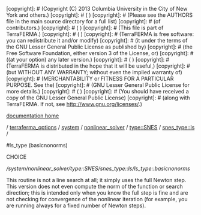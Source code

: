[copyright]: # (Copyright (C) 2013 Columbia University in the City of New York and others.)
[copyright]: # ( )
[copyright]: # (Please see the AUTHORS file in the main source directory for a full list)
[copyright]: # (of contributors.)
[copyright]: # ( )
[copyright]: # (This file is part of TerraFERMA.)
[copyright]: # ( )
[copyright]: # (TerraFERMA is free software: you can redistribute it and/or modify)
[copyright]: # (it under the terms of the GNU Lesser General Public License as published by)
[copyright]: # (the Free Software Foundation, either version 3 of the License, or)
[copyright]: # ((at your option) any later version.)
[copyright]: # ( )
[copyright]: # (TerraFERMA is distributed in the hope that it will be useful,)
[copyright]: # (but WITHOUT ANY WARRANTY; without even the implied warranty of)
[copyright]: # (MERCHANTABILITY or FITNESS FOR A PARTICULAR PURPOSE. See the)
[copyright]: # (GNU Lesser General Public License for more details.)
[copyright]: # ( )
[copyright]: # (You should have received a copy of the GNU Lesser General Public License)
[copyright]: # (along with TerraFERMA. If not, see <http://www.gnu.org/licenses/>.)

[documentation home](Documentation)

/ [terraferma_options](../../../../../terraferma_options) / [system](../../../../system) / [nonlinear_solver](../../../nonlinear_solver) / [type::SNES](../../type__SNES) / [snes_type::ls](../snes_type__ls) /

#ls_type (basicnonorms)

CHOICE 

*/system/nonlinear_solver/type::SNES/snes_type::ls/ls_type::basicnonorms*

This routine is not a line search at all; it simply uses the full Newton step.  
This version does not even compute the norm of the function or search direction; 
this is intended only when you know the full step is fine and are not checking for 
convergence of the nonlinear iteration (for example, you are running always for a 
fixed number of Newton steps).

[autogenerated]: # (This file was automatically generated from the schema file:/home/cwilson/repos/github/TerraFERMA/TerraFERMA/buckettools/schemas/solvers.rng.)


